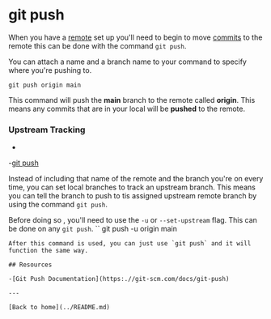 # git push

When you have a [remote](./REMOTE.md) set up you'll need to begin to move 
[commits](./COMMIT.md) to the remote this can be done with the command `git push`.

You can attach a name and a branch name to your command to specify where you're pushing to.

```
git push origin main
```
This command will push the **main** branch to the remote called **origin**. This means any commits that are in your local will be **pushed** to the remote.

### Upstream Tracking   
-
-[git push](./commands/Push.md])

Instead of including that name of the remote and the branch you're on every time, you can set local branches to track an upstream branch. This means you can tell the branch to push to tis assigned upstream remote branch by using the command `git push`.

Before doing so , you'll need to use the `-u` or `--set-upstream` flag. This can be done on any `git push`.
``
git push -u origin main
```
After this command is used, you can just use `git push` and it will function the same way.

## Resources

-[Git Push Documentation](https:.//git-scm.com/docs/git-push)

---

[Back to home](../README.md)